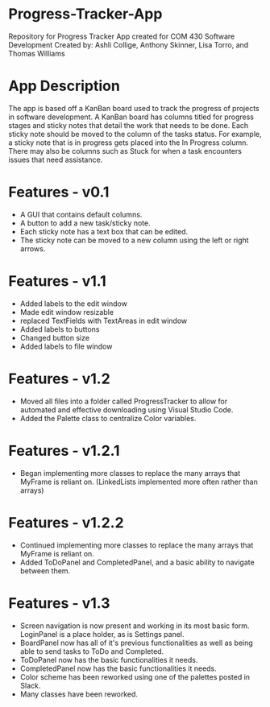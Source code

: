 # Progress-Tracker-App
Repository for Progress Tracker App created for COM 430 Software Development
Created by: Ashli Collige, Anthony Skinner, Lisa Torro, and Thomas Williams

# App Description
The app is based off a KanBan board used to track the progress of projects in software development. A KanBan board has columns titled for progress stages and sticky notes that detail the work that needs to be done. Each sticky note should be moved to the column of the tasks status. For example, a sticky note that is in progress gets placed into the In Progress column. There may also be columns such as Stuck for when a task encounters issues that need assistance. 

# Features - v0.1
- A GUI that contains default columns. 
- A button to add a new task/sticky note.
- Each sticky note has a text box that can be edited. 
- The sticky note can be moved to a new column using the left or right arrows.

# Features - v1.1
- Added labels to the edit window
- Made edit window resizable
- replaced TextFields with TextAreas in edit window
- Added labels to buttons
- Changed button size
- Added labels to file window

# Features - v1.2
- Moved all files into a folder called ProgressTracker to allow for automated and effective downloading using Visual Studio Code.
- Added the Palette class to centralize Color variables.

# Features - v1.2.1
- Began implementing more classes to replace the many arrays that MyFrame is reliant on. (LinkedLists implemented more often rather than arrays)

# Features - v1.2.2
- Continued implementing more classes to replace the many arrays that MyFrame is reliant on.
- Added ToDoPanel and CompletedPanel, and a basic ability to navigate between them.

# Features - v1.3
- Screen navigation is now present and working in its most basic form. LoginPanel is a place holder, as is Settings panel.
- BoardPanel now has all of it's previous functionalities as well as being able to send tasks to ToDo and Completed.
- ToDoPanel now has the basic functionalities it needs.
- CompletedPanel now has the basic functionalities it needs.
- Color scheme has been reworked using one of the palettes posted in Slack.
- Many classes have been reworked.